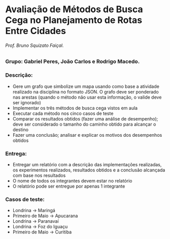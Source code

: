 # Avaliação de Métodos de Busca Cega no Planejamento de Rotas Entre Cidades
###### Prof. Bruno Squizato Faiçal.

### Grupo: Gabriel Peres, João Carlos e Rodrigo Macedo.
### Descrição:
- Gere um grafo que simbolize um mapa usando como base a atividade realizado na disciplina no formato JSON. O grafo deve ser ponderado nas arestas (quando o método não usar esta informação, o valide deve ser ignorado)
- Implementar os três métodos de busca cega vistos em aula
- Executar cada método nos cinco casos de teste
- Comparar os resultados obtidos (fazer uma análise de desempenho); deve ser considerado o tamanho do caminho obtido para alcançar o destino
- Fazer uma conclusão; analisar e explicar os motivos dos desempenhos obtidos
### Entrega:
- Entregar um relatório com a descrição das implementações realizadas, os experimentos realizados, resultados obtidos e a conclusão alcançada com base nos resultados
- O nome de todos os integrantes devem estar no relatório
- O relatório pode ser entregue por apenas 1 integrante
### Casos de teste:
- Londrina -> Maringá
- Primeiro de Maio -> Apucarana
- Londrina -> Paranavaí
- Londrina -> Foz do Iguaçu
- Primeiro de Maio -> Curitiba
